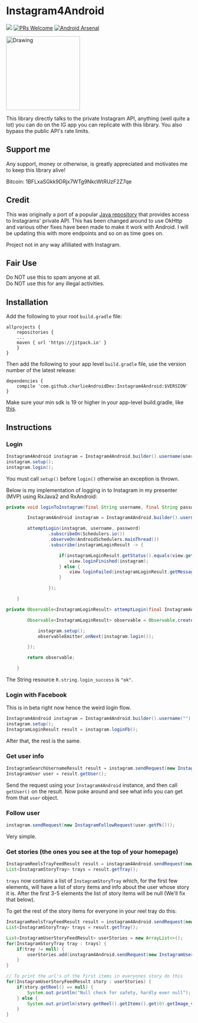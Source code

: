 # Instagram4Android

[![](https://jitpack.io/v/charlieAndroidDev/Instagram4Android.svg?style=flat-square)](https://jitpack.io/#charlieAndroidDev/Instagram4Android)  [![PRs Welcome](https://img.shields.io/badge/PRs-welcome-brightgreen.svg?style=flat-square)](http://makeapullrequest.com)  [![Android Arsenal](https://img.shields.io/badge/Android%20Arsenal-Instagram4Android-brightgreen.svg?style=flat-square)](https://android-arsenal.com/details/1/6042)

<img src="https://upload.wikimedia.org/wikipedia/commons/thumb/e/e7/Instagram_logo_2016.svg/1024px-Instagram_logo_2016.svg.png" alt="Drawing" width="200" height="200"/>

This library directly talks to the private Instagram API, anything (well quite a lot) you can do on the IG app you can replicate with this library.  You also bypass the public API's rate limits. 

## Support me
Any support, money or otherwise, is greatly appreciated and motivates me to keep this library alive!

Bitcoin: 1BFLxaSGkk9DRjx7WTg9NkcWtRUzF2Z7qe

## Credit
This was originally a port of a popular [Java repository](https://github.com/brunocvcunha/instagram4j) that provides access to Instagrams' private API.  This has been changed around to use OkHttp and various other fixes have been made to make it work with Android.  I will be updating this with more endpoints and so on as time goes on.

Project not in any way afilliated with Instagram.

## Fair Use
Do NOT use this to spam anyone at all.<br/>
Do NOT use this for any illegal activities.

## Installation

Add the following to your root ```build.gradle``` file:
```Gradle
allprojects {
    repositories {
	...
	maven { url 'https://jitpack.io' }
    }
}
```

Then add the following to your app level ```build.gradle``` file, use the version number of the latest release:
```Gradle
dependencies {
    compile 'com.github.charlieAndroidDev:Instagram4Android:$VERSION'
}
```
Make sure your min sdk is 19 or higher in your app-level build.gradle, like [this](https://i.imgur.com/DcopQLm.png).


## Instructions

### Login
```Java
Instagram4Android instagram = Instagram4Android.builder().username(username).password(password).build();
instagram.setup();
instagram.login();
```

You must call ```setup()``` before ```login()``` otherwise an exception is thrown.

Below is my implementation of logging in to Instagram in my presenter (MVP) using RxJava2 and RxAndroid:

```Java
private void loginToInstagram(final String username, final String password) {

        Instagram4Android instagram = Instagram4Android.builder().username(username).password(password).build();

        attemptLogin(instagram, username, password)
                .subscribeOn(Schedulers.io())
                .observeOn(AndroidSchedulers.mainThread())
                .subscribe(instagramLoginResult -> {

                    if(instagramLoginResult.getStatus().equals(view.getStringResource(R.string.login_success))) {
                        view.loginFinished(instagram);
                    } else {
                        view.loginFailed(instagramLoginResult.getMessage());
                    }

                });

    }

private Observable<InstagramLoginResult> attemptLogin(final Instagram4Android instagram) {

        Observable<InstagramLoginResult> observable = Observable.create(observableEmitter -> {

            instagram.setup();
            observableEmitter.onNext(instagram.login());

        });

        return observable;

    }       
```

The String resource ```R.string.login_success``` is ```"ok"```.

### Login with Facebook

This is in beta right now hence the weird login flow.

```Java
Instagram4Android instagram = Instagram4Android.builder().username("").password(FACEBOOK_ACCESS_TOKEN).build();
instagram.setup();
InstagramLoginResult result = instagram.loginFb();
```

After that, the rest is the same.

### Get user info

```Java
InstagramSearchUsernameResult result = instagram.sendRequest(new InstagramSearchUsernameRequest("example_username"));
InstagramUser user = result.getUser();
```

Send the request using your ```Instagram4Android``` instance, and then call ```getUser()``` on the result.  Now poke around and see what info you can get from that ```user``` object.

### Follow user

```Java
instagram.sendRequest(new InstagramFollowRequest(user.getPk()));
```

Very simple.

### Get stories (the ones you see at the top of your homepage)

```Java
InstagramReelsTrayFeedResult result = instagram4Android.sendRequest(new InstagramReelsTrayRequest());
List<InstagramStoryTray> trays = result.getTray();
```

```trays``` now contains a list of ```InstagramStoryTray``` which, for the first few elements, will have a list of story items and info about the user whose story it is.  After the first 3-5 elements the list of story items will be null (We'll fix that below).

To get the rest of the story items for everyone in your reel tray do this:

```Java
InstagramReelsTrayFeedResult result = instagram4Android.sendRequest(new InstagramReelsTrayRequest());
List<InstagramStoryTray> trays = result.getTray();

List<InstagramUserStoryFeedResult> userStories = new ArrayList<>();
for(InstagramStoryTray tray : trays) {
    if(tray != null) {
        userStories.add(instagram4Android.sendRequest(new InstagramUserStoryFeedRequest("" + tray.getUser().getPk())));
    }
}

// To print the url's of the first items in everyones story do this
for(InstagramUserStoryFeedResult story : userStories) {
    if(story.getReel() == null) {
        System.out.println("Null check for safety, hardly ever null");
    } else {
        System.out.println(story.getReel().getItems().get(0).getImage_versions2().getCandidates().get(0).getUrl());
    }
}
```
